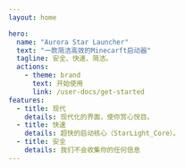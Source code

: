 ```yaml
---
layout: home

hero:
  name: "Aurora Star Launcher"
  text: "一款简洁高效的Minecarft启动器"
  tagline: 安全、快速、简洁。
  actions:
    - theme: brand
      text: 开始使用
      link: /user-docs/get-started
features:
  - title: 现代
    details: 现代化的界面，使你赏心悦目。
  - title: 快速
    details: 超快的启动核心（StarLight_Core）。
  - title: 安全
    details: 我们不会收集你的任何信息
---
```


